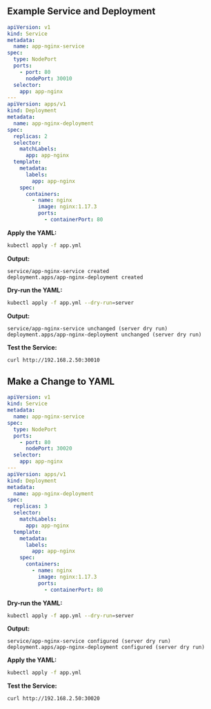 ## Example Service and Deployment

```yaml
apiVersion: v1
kind: Service
metadata:
  name: app-nginx-service
spec:
  type: NodePort
  ports:
    - port: 80
      nodePort: 30010
  selector:
    app: app-nginx
---
apiVersion: apps/v1
kind: Deployment
metadata:
  name: app-nginx-deployment
spec:
  replicas: 2
  selector:
    matchLabels:
      app: app-nginx
  template:
    metadata:
      labels:
        app: app-nginx
    spec:
      containers:
        - name: nginx
          image: nginx:1.17.3
          ports:
            - containerPort: 80
```

**Apply the YAML:**
```bash
kubectl apply -f app.yml
```

**Output:**
```
service/app-nginx-service created
deployment.apps/app-nginx-deployment created
```

**Dry-run the YAML:**
```bash
kubectl apply -f app.yml --dry-run=server
```

**Output:**
```
service/app-nginx-service unchanged (server dry run)
deployment.apps/app-nginx-deployment unchanged (server dry run)
```

**Test the Service:**
```bash
curl http://192.168.2.50:30010
```

## Make a Change to YAML

```yaml
apiVersion: v1
kind: Service
metadata:
  name: app-nginx-service
spec:
  type: NodePort
  ports:
    - port: 80
      nodePort: 30020
  selector:
    app: app-nginx
---
apiVersion: apps/v1
kind: Deployment
metadata:
  name: app-nginx-deployment
spec:
  replicas: 3
  selector:
    matchLabels:
      app: app-nginx
  template:
    metadata:
      labels:
        app: app-nginx
    spec:
      containers:
        - name: nginx
          image: nginx:1.17.3
          ports:
            - containerPort: 80
```

**Dry-run the YAML:**
```bash
kubectl apply -f app.yml --dry-run=server
```

**Output:**
```
service/app-nginx-service configured (server dry run)
deployment.apps/app-nginx-deployment configured (server dry run)
```

**Apply the YAML:**
```bash
kubectl apply -f app.yml
```

**Test the Service:**
```bash
curl http://192.168.2.50:30020